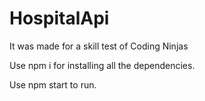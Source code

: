 # HospitalApi

It was made for a skill test of Coding Ninjas

Use npm i for installing all the dependencies.

Use npm start to run.
